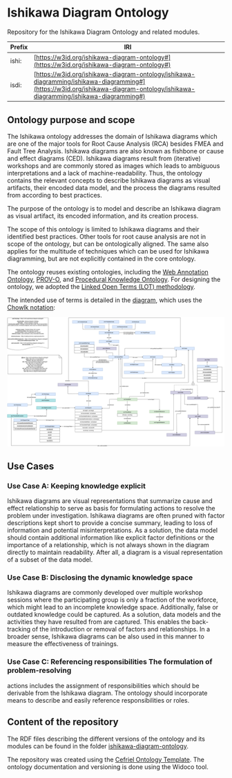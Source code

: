 # Ishikawa Diagram Ontology

Repository for the Ishikawa Diagram Ontology and related modules.

| Prefix    | IRI |
| -- | ------- |
| ishi:  | [https://w3id.org/ishikawa-diagram-ontology#](https://w3id.org/ishikawa-diagram-ontology#)  |
| isdi:  | [https://w3id.org/ishikawa-diagram-ontology/ishikawa-diagramming/ishikawa-diagramming#](https://w3id.org/ishikawa-diagram-ontology/ishikawa-diagramming/ishikawa-diagramming#)  |

## Ontology purpose and scope

The Ishikawa ontology addresses the domain of Ishikawa diagrams which are one of the major tools for Root Cause Analysis (RCA) besides FMEA and Fault Tree Analysis.
Ishikawa diagrams are also known as fishbone or cause and effect diagrams (CED).
Ishikawa diagrams result from (iterative) workshops and are commonly stored as images which leads to ambiguous interpretations and a lack of machine-readability.
Thus, the ontology contains the relevant concepts to describe Ishikawa diagrams as visual artifacts, their encoded data model, and the process the diagrams resulted from according to best practices.

The purpose of the ontology is to model and describe an Ishikawa diagram as visual artifact, its encoded information, and its creation process.

The scope of this ontology is limited to Ishikawa diagrams and their identified best practices. Other tools for root cause analysis are not in scope of the ontology, but can be ontologically aligned. The same also applies for the multitude of techniques which can be used for Ishikawa diagramming, but are not explicitly contained in the core ontology.

The ontology reuses existing ontologies, including the [Web Annotation Ontology](http://www.w3.org/ns/oa#), [PROV-O](https://www.w3.org/TR/prov-o/), and [Procedural Knowledge Ontology](https://w3id.org/pko#).
For designing the ontology, we adopted the [Linked Open Terms (LOT) methodology](https://zenodo.org/records/2539305). 


The intended use of terms is detailed in the [diagram](./ishikawa-diagram-ontology/media/ishikawa-diagram-ontology.png), which uses the [Chowlk notation]( https://chowlk.linkeddata.es/notation):

<p align="left"><img src="./chowlk/ishikawa-diagram-ontology.png" alt="Diagram of Ishikawa diagram ontology" width="800"></p>

## Use Cases

### Use Case A: Keeping knowledge explicit 

Ishikawa diagrams are visual representations that summarize cause and effect relationship to serve as basis for formulating actions to resolve the problem under investigation. Ishikawa diagrams are often pruned with factor descriptions kept short to provide a concise summary, leading to loss of information and potential misinterpretations. As a solution, the data model should contain additional information like explicit factor definitions or the importance of a relationship, which is not always shown in the diagram directly to maintain readability. After all, a diagram is a visual representation of a subset of the data model.

### Use Case B: Disclosing the dynamic knowledge space 
Ishikawa diagrams are commonly developed over multiple workshop sessions where the participating group is only a fraction of the workforce, which might lead to an incomplete knowledge space. Additionally, false or outdated knowledge could be captured. As a solution, data models and the activities they have resulted from are captured. This enables the back-tracking of the introduction or removal of factors and relationships. In a broader sense, Ishikawa diagrams can be also used in this manner to measure the effectiveness of trainings.

### Use Case C: Referencing responsibilities The formulation of problem-resolving
actions includes the assignment of responsibilities which should be derivable from the Ishikawa diagram. The ontology should incorporate means to describe and easily reference responsibilities or roles.

## Content of the repository

The RDF files describing the different versions of the ontology and its modules can be found in the folder [ishikawa-diagram-ontology](./ishikawa-diagram-ontology).

The repository was created using the [Cefriel Ontology Template](https://github.com/cefriel/ontology-template).
The ontology documentation and versioning is done using the Widoco tool.